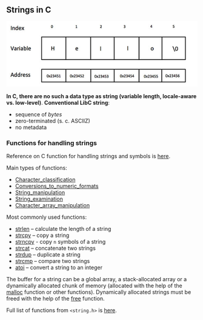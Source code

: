Strings in C
---

![String](string_representation.jpg)

__In C, there are no such a data type as string (variable length, locale-aware vs. low-level)__.
__Conventional LibC string__:

* sequence of _bytes_
* zero-terminated (s. c. ASCIIZ)
* no metadata

### Functions for handling strings

Reference on C function for handling strings and symbols is [here](https://en.cppreference.com/w/c/string/byte).

Main types of functions:

* [Character_classification](https://en.cppreference.com/w/c/string/byte#Character_classification)
* [Conversions_to_numeric_formats](https://en.cppreference.com/w/c/string/byte#Conversions_to_numeric_formats)
* [String_manipulation](https://en.cppreference.com/w/c/string/byte#String_manipulation)
* [String_examination](https://en.cppreference.com/w/c/string/byte#String_examination)
* [Character_array_manipulation](https://en.cppreference.com/w/c/string/byte#Character_array_manipulation)

Most commonly used functions:

* [strlen](https://man7.org/linux/man-pages/man3/strlen.3.html) – calculate the length of a string
* [strcpy](https://man7.org/linux/man-pages/man3/strcpy.3.html) – copy a string
* [strncpy](https://man7.org/linux/man-pages/man3/strncpy.3p.html) - copy `n` symbols of a string
* [strcat](https://man7.org/linux/man-pages/man3/strcat.3.html) – concatenate two strings
* [strdup](https://man7.org/linux/man-pages/man3/strdup.3.html) – duplicate a string
* [strcmp](https://man7.org/linux/man-pages/man3/strcmp.3.html) – compare two strings
* [atoi](https://man7.org/linux/man-pages/man3/atoi.3.html) – convert a string to an integer

The buffer for a string can be a global array, a stack-allocated array or a dynamically
allocated chunk of memory (allocated with the help of
the [malloc](https://man7.org/linux/man-pages/man3/malloc.3.html) function or other functions).
Dynamically allocated strings must be freed with the help
of the [free](https://man7.org/linux/man-pages/man3/free.3p.html) function.

Full list of functions from `<string.h>` is [here](https://man7.org/linux/man-pages/man0/string.h.0p.html).
